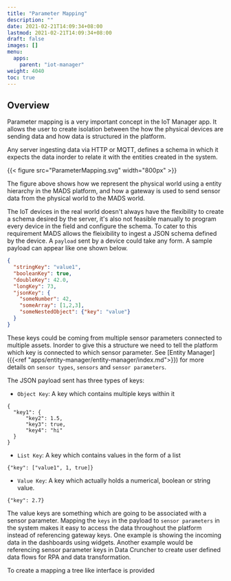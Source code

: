 ```yaml
---
title: "Parameter Mapping"
description: ""
date: 2021-02-21T14:09:34+08:00
lastmod: 2021-02-21T14:09:34+08:00
draft: false
images: []
menu:
  apps:
    parent: "iot-manager"
weight: 4040
toc: true
---
```


## Overview

Parameter mapping is a very important concept in the IoT Manager app. It allows the user to create isolation between the how the physical devices are sending data and how data is structured in the platform. 

Any server ingesting data via HTTP or MQTT, defines a schema in which it expects the data inorder to relate it with the entities created in the system. 

{{< figure src="ParameterMapping.svg" width="800px" >}}

The figure above shows how we represent the physical world using a entity hierarchy in the MADS platform, and how a gateway is used to send sensor data from the physical world to the MADS world. 

The IoT devices in the real world doesn't always have the flexibility to create a schema desired by the server, it's also not feasible manually to program every device in the field and configure the schema. To cater to this requirement MADS allows the fleixibility to ingest a JSON schema defined by the device. A `payload` sent by a device could take any form. A sample payload can appear like one shown below.

```json
{
  "stringKey": "value1",
  "booleanKey": true,
  "doubleKey": 42.0,
  "longKey": 73,
  "jsonKey": {
    "someNumber": 42,
    "someArray": [1,2,3],
    "someNestedObject": {"key": "value"}
  }
}
```

These keys could be coming from multiple sensor parameters connected to multiple assets. Inorder to give this a structure we need to tell the platform which key is connected to which sensor parameter. See [Entity Manager]({{<ref "apps/entity-manager/entity-manager/index.md">}}) for more details on `sensor types`, `sensors` and `sensor parameters`.

The JSON payload sent has three types of keys:

- `Object Key`: A key which contains multiple keys within it
```
{
  "key1": {
      "key2": 1.5,
      "key3": true,
      "key4": "hi"
  }
}
```
- `List Key`: A key which contains values in the form of a list

```
{"key": ["value1", 1, true]}
```
- `Value Key`: A key which actually holds a numerical, boolean or string value.
```
{"key": 2.7}
```

The value keys are something which are going to be associated with a sensor parameter. Mapping the `keys` in the payload to `sensor parameters` in the system makes it easy to access the data throughout the platform instead of referencing gateway keys. One example is showing the incoming data in the dashboards using widgets. Another example would be referencing sensor parameter keys in Data Cruncher to create user defined data flows for RPA and data transformation.

To create a mapping a tree like interface is provided
